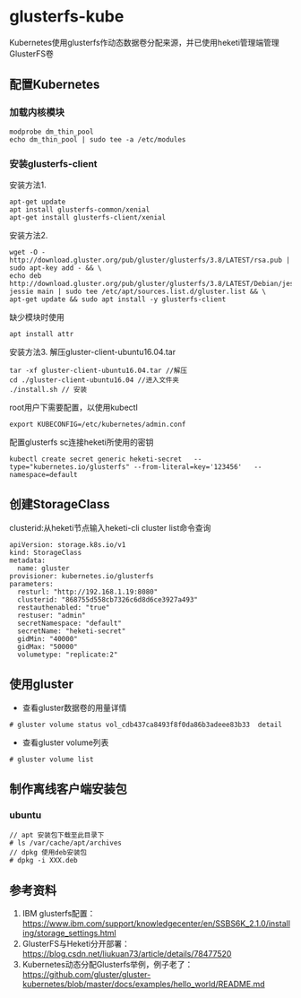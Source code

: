 # glusterfs-kube
Kubernetes使用glusterfs作动态数据卷分配来源，并已使用heketi管理端管理GlusterFS卷

## 配置Kubernetes
### 加载内核模块
```
modprobe dm_thin_pool
echo dm_thin_pool | sudo tee -a /etc/modules
```

### 安装glusterfs-client
安装方法1.
```
apt-get update
apt install glusterfs-common/xenial
apt-get install glusterfs-client/xenial
```
安装方法2.
```
wget -O - http://download.gluster.org/pub/gluster/glusterfs/3.8/LATEST/rsa.pub | sudo apt-key add - && \
echo deb http://download.gluster.org/pub/gluster/glusterfs/3.8/LATEST/Debian/jessie/apt jessie main | sudo tee /etc/apt/sources.list.d/gluster.list && \
apt-get update && sudo apt install -y glusterfs-client
```
缺少模块时使用
```
apt install attr
```

安装方法3.
解压gluster-client-ubuntu16.04.tar
```
tar -xf gluster-client-ubuntu16.04.tar //解压
cd ./gluster-client-ubuntu16.04 //进入文件夹
./install.sh // 安装
```

root用户下需要配置，以使用kubectl
```
export KUBECONFIG=/etc/kubernetes/admin.conf
```

配置glusterfs sc连接heketi所使用的密钥
```
kubectl create secret generic heketi-secret   --type="kubernetes.io/glusterfs" --from-literal=key='123456'   --namespace=default
```

## 创建StorageClass
clusterid:从heketi节点输入heketi-cli cluster list命令查询
```
apiVersion: storage.k8s.io/v1
kind: StorageClass
metadata:
  name: gluster
provisioner: kubernetes.io/glusterfs
parameters:
  resturl: "http://192.168.1.19:8080"
  clusterid: "868755d558cb7326c6d8d6ce3927a493"
  restauthenabled: "true"
  restuser: "admin"
  secretNamespace: "default"
  secretName: "heketi-secret"
  gidMin: "40000"
  gidMax: "50000"
  volumetype: "replicate:2"
```

## 使用gluster
- 查看gluster数据卷的用量详情
```
# gluster volume status vol_cdb437ca8493f8f0da86b3adeee83b33  detail
```

- 查看gluster volume列表
```
# gluster volume list
```

## 制作离线客户端安装包
### ubuntu
```
// apt 安装包下载至此目录下
# ls /var/cache/apt/archives
// dpkg 使用deb安装包
# dpkg -i XXX.deb
```

## 参考资料
1. IBM glusterfs配置：https://www.ibm.com/support/knowledgecenter/en/SSBS6K_2.1.0/installing/storage_settings.html
2. GlusterFS与Heketi分开部署：https://blog.csdn.net/liukuan73/article/details/78477520
3. Kubernetes动态分配Glusterfs举例，例子老了：https://github.com/gluster/gluster-kubernetes/blob/master/docs/examples/hello_world/README.md
